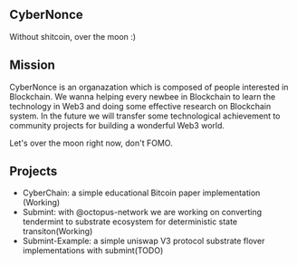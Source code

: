 ## CyberNonce

Without shitcoin, over the moon :)

## Mission

CyberNonce is an organazation which is composed of people interested in Blockchain. We wanna helping every newbee in Blockchain to learn the technology in Web3 and doing some effective research on Blockchain system. In the future we will transfer some technological achievement to community projects for building a wonderful Web3 world. 

Let's over the moon right now, don't FOMO.

## Projects 

* CyberChain: a simple educational Bitcoin paper implementation (Working)
* Submint: with @octopus-network we are working on converting tendermint to substrate ecosystem for deterministic state transiton(Working)
* Submint-Example: a simple uniswap V3 protocol substrate flover implementations with submint(TODO)
